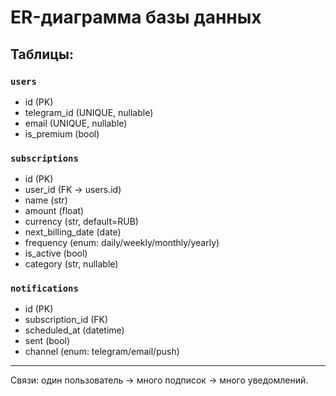 # ER-диаграмма базы данных

## Таблицы:

### `users`
- id (PK)
- telegram_id (UNIQUE, nullable)
- email (UNIQUE, nullable)
- is_premium (bool)

### `subscriptions`
- id (PK)
- user_id (FK → users.id)
- name (str)
- amount (float)
- currency (str, default=RUB)
- next_billing_date (date)
- frequency (enum: daily/weekly/monthly/yearly)
- is_active (bool)
- category (str, nullable)

### `notifications`
- id (PK)
- subscription_id (FK)
- scheduled_at (datetime)
- sent (bool)
- channel (enum: telegram/email/push)

---
Связи: один пользователь → много подписок → много уведомлений.